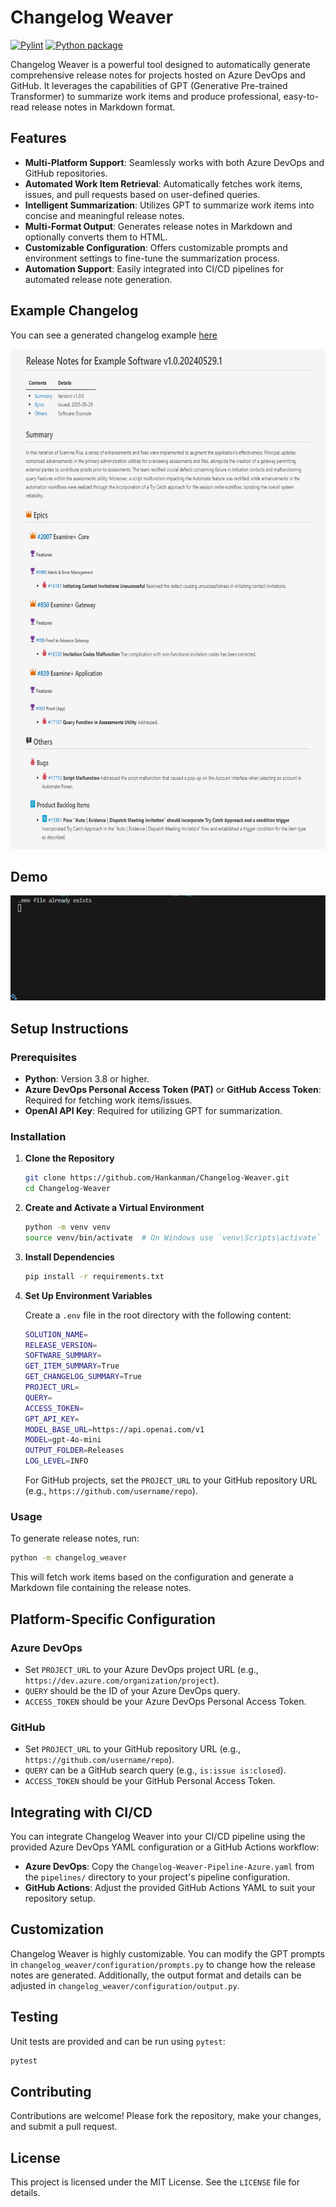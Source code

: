 # Changelog Weaver

[![Pylint](https://github.com/hankanman/Changelog-Weaver/actions/workflows/pylint.yml/badge.svg)](https://github.com/hankanman/Changelog-Weaver/actions/workflows/pylint.yml)
[![Python package](https://github.com/Hankanman/Changelog-Weaver/actions/workflows/python-package.yml/badge.svg)](https://github.com/Hankanman/Changelog-Weaver/actions/workflows/python-package.yml)

Changelog Weaver is a powerful tool designed to automatically generate comprehensive release notes for projects hosted on Azure DevOps and GitHub. It leverages the capabilities of GPT (Generative Pre-trained Transformer) to summarize work items and produce professional, easy-to-read release notes in Markdown format.

## Features

- **Multi-Platform Support**: Seamlessly works with both Azure DevOps and GitHub repositories.
- **Automated Work Item Retrieval**: Automatically fetches work items, issues, and pull requests based on user-defined queries.
- **Intelligent Summarization**: Utilizes GPT to summarize work items into concise and meaningful release notes.
- **Multi-Format Output**: Generates release notes in Markdown and optionally converts them to HTML.
- **Customizable Configuration**: Offers customizable prompts and environment settings to fine-tune the summarization process.
- **Automation Support**: Easily integrated into CI/CD pipelines for automated release note generation.

## Example Changelog

You can see a generated changelog example [here](/assets/Changelog_Example.md)

<img src="/assets/Example_Output.png" alt="test" height="800px">

## Demo

![Demo](/assets/demo.gif)

## Setup Instructions

### Prerequisites

- **Python**: Version 3.8 or higher.
- **Azure DevOps Personal Access Token (PAT)** or **GitHub Access Token**: Required for fetching work items/issues.
- **OpenAI API Key**: Required for utilizing GPT for summarization.

### Installation

1. **Clone the Repository**

   ```bash
   git clone https://github.com/Hankanman/Changelog-Weaver.git
   cd Changelog-Weaver
   ```

2. **Create and Activate a Virtual Environment**

   ```bash
   python -m venv venv
   source venv/bin/activate  # On Windows use `venv\Scripts\activate`
   ```

3. **Install Dependencies**

   ```bash
   pip install -r requirements.txt
   ```

4. **Set Up Environment Variables**

   Create a `.env` file in the root directory with the following content:

   ```bash
   SOLUTION_NAME=
   RELEASE_VERSION=
   SOFTWARE_SUMMARY=
   GET_ITEM_SUMMARY=True
   GET_CHANGELOG_SUMMARY=True
   PROJECT_URL=
   QUERY=
   ACCESS_TOKEN=
   GPT_API_KEY=
   MODEL_BASE_URL=https://api.openai.com/v1
   MODEL=gpt-4o-mini
   OUTPUT_FOLDER=Releases
   LOG_LEVEL=INFO
   ```

   For GitHub projects, set the `PROJECT_URL` to your GitHub repository URL (e.g., `https://github.com/username/repo`).

### Usage

To generate release notes, run:

```bash
python -m changelog_weaver
```

This will fetch work items based on the configuration and generate a Markdown file containing the release notes.

## Platform-Specific Configuration

### Azure DevOps

- Set `PROJECT_URL` to your Azure DevOps project URL (e.g., `https://dev.azure.com/organization/project`).
- `QUERY` should be the ID of your Azure DevOps query.
- `ACCESS_TOKEN` should be your Azure DevOps Personal Access Token.

### GitHub

- Set `PROJECT_URL` to your GitHub repository URL (e.g., `https://github.com/username/repo`).
- `QUERY` can be a GitHub search query (e.g., `is:issue is:closed`).
- `ACCESS_TOKEN` should be your GitHub Personal Access Token.

## Integrating with CI/CD

You can integrate Changelog Weaver into your CI/CD pipeline using the provided Azure DevOps YAML configuration or a GitHub Actions workflow:

- **Azure DevOps**: Copy the `Changelog-Weaver-Pipeline-Azure.yaml` from the `pipelines/` directory to your project's pipeline configuration.
- **GitHub Actions**: Adjust the provided GitHub Actions YAML to suit your repository setup.

## Customization

Changelog Weaver is highly customizable. You can modify the GPT prompts in `changelog_weaver/configuration/prompts.py` to change how the release notes are generated. Additionally, the output format and details can be adjusted in `changelog_weaver/configuration/output.py`.

## Testing

Unit tests are provided and can be run using `pytest`:

```bash
pytest
```

## Contributing

Contributions are welcome! Please fork the repository, make your changes, and submit a pull request.

## License

This project is licensed under the MIT License. See the `LICENSE` file for details.
